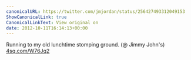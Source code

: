 ```yaml
---
canonicalURL: https://twitter.com/jmjordan/status/256427493312049153
ShowCanonicalLink: true
CanonicalLinkText: View original on
date: 2012-10-11T16:14:13+00:00
---
```

Running to my old lunchtime stomping ground. (@ Jimmy John's) [4sq.com/W76Jq2](http://4sq.com/W76Jq2)